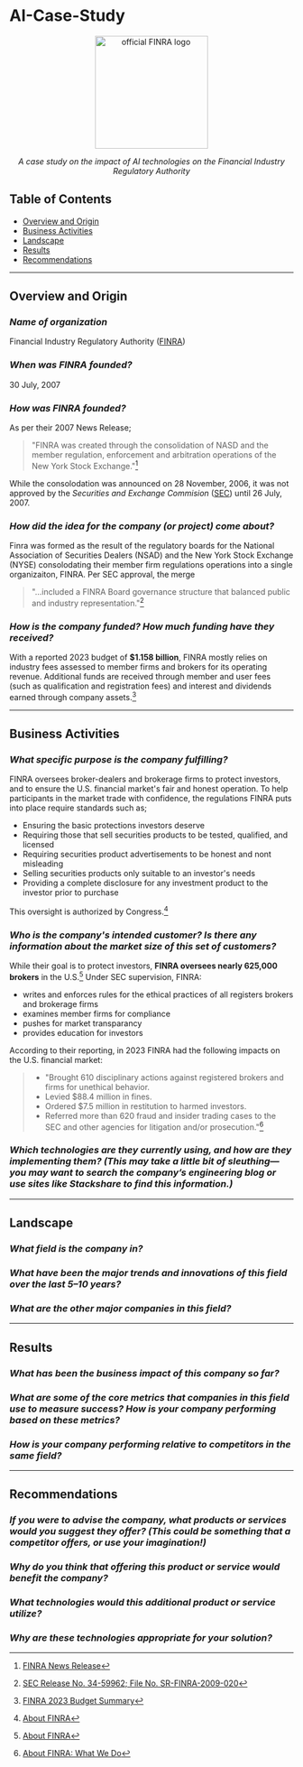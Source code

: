 # AI-Case-Study

<div align='center'>
<img src='https://www.finra.org/themes/custom/finra_bootstrap_sass/images/FINRA_Logo_Web_Rev.png' height='200' title='official FINRA logo' alt='official FINRA logo'/>

*A case study on the impact of AI technologies on the Financial Industry Regulatory Authority*
</div>

## Table of Contents

* [Overview and Origin](#Overview-and-Origin)
* [Business Activities](#Business-Activities)
* [Landscape](#Landscape)
* [Results](#Results)
* [Recommendations](#Recommendations)

---

## Overview and Origin

### *Name of organization*

Financial Industry Regulatory Authority (<a href='https://www.finra.org/#/' title='FINRA website'>FINRA</a>)

### *When was FINRA founded?*

30 July, 2007

### *How was FINRA founded?*

As per their 2007 News Release;

>"FINRA was created through the consolidation of NASD and the member regulation, enforcement and arbitration operations of the New York Stock Exchange."[^1]

While the consolodation was announced on 28 November, 2006, it was not approved by the *Securities and Exchange Commision* (<a href='https://www.sec.gov/' title='SEC website'>SEC</a>) until 26 July, 2007.

### *How did the idea for the company (or project) come about?*

Finra was formed as the result of the regulatory boards for the National Association of Securities Dealers (NSAD) and the New York Stock Exchange (NYSE) consolodating their member firm regulations operations into a single organizaiton, FINRA. Per SEC approval, the merge 

> "...included a FINRA Board governance structure that balanced public and industry representation."[^2]

### *How is the company funded? How much funding have they received?*

With a reported 2023 budget of **$1.158 billion**, FINRA mostly relies on industry fees assessed to member firms and brokers for its operating revenue. Additional funds are received through member and user fees (such as qualification and registration fees) and interest and dividends earned through company assets.[^3]

---

## Business Activities

### *What specific purpose is the company fulfilling?*

FINRA oversees broker-dealers and brokerage firms to protect investors, and to ensure the U.S. financial market's fair and honest operation. To help participants in the market trade with confidence, the regulations FINRA puts into place require standards such as;

+ Ensuring the basic protections investors deserve
+ Requiring those that sell securities products to be tested, qualified, and licensed
+ Requiring securities product advertisements to be honest and nont misleading
+ Selling securities products only suitable to an investor's needs
+ Providing a complete disclosure for any investment product to the investor prior to purchase

This oversight is authorized by Congress.[^4]

### *Who is the company's intended customer? Is there any information about the market size of this set of customers?*

While their goal is to protect investors, **FINRA oversees nearly 625,000 brokers** in the U.S.[^4] Under SEC supervision, FINRA:

+ writes and enforces rules for the ethical practices of all registers brokers and brokerage firms
+ examines member firms for compliance
+ pushes for market transparancy
+ provides education for investors

According to their reporting, in 2023 FINRA had the following impacts on the U.S. financial market:

> + "Brought 610 disciplinary actions against registered brokers and firms for unethical behavior.
> + Levied $88.4 million in fines.
> + Ordered $7.5 million in restitution to harmed investors.
> + Referred more than 620 fraud and insider trading cases to the SEC and other agencies for litigation and/or prosecution."[^5]

### *Which technologies are they currently using, and how are they implementing them? (This may take a little bit of sleuthing&mdash;you may want to search the company’s engineering blog or use sites like Stackshare to find this information.)*



---

## Landscape

### *What field is the company in?*

### *What have been the major trends and innovations of this field over the last 5&ndash;10 years?*

### *What are the other major companies in this field?*

---

## Results

### *What has been the business impact of this company so far?*

### *What are some of the core metrics that companies in this field use to measure success? How is your company performing based on these metrics?*

### *How is your company performing relative to competitors in the same field?*

---

## Recommendations

### *If you were to advise the company, what products or services would you suggest they offer? (This could be something that a competitor offers, or use your imagination!)*

### *Why do you think that offering this product or service would benefit the company?*

### *What technologies would this additional product or service utilize?*

### *Why are these technologies appropriate for your solution?*



[^1]: <a href='https://web.archive.org/web/20091124011814/http://www.finra.org/Newsroom/NewsReleases/2007/P036329'> FINRA News Release</a>

[^2]: <a href='https://github.com/MxOdele/AI-Case-Study/blob/c1ef4899a2d210f2a43285361c40d815b27da9f0/References/SEC-Release-No-34-59962.pdf'>SEC Release No. 34-59962; File No. SR-FINRA-2009-020</a>

[^3]: <a href='https://github.com/MxOdele/AI-Case-Study/blob/c1ef4899a2d210f2a43285361c40d815b27da9f0/References/FINRA-2023-Annual-Budget-Summary.pdf'>FINRA 2023 Budget Summary</a>

[^4]: <a href='https://www.finra.org/about'>About FINRA</a>

[^5]: <a href='https://www.finra.org/about/what-we-do'>About FINRA: What We Do</a>


